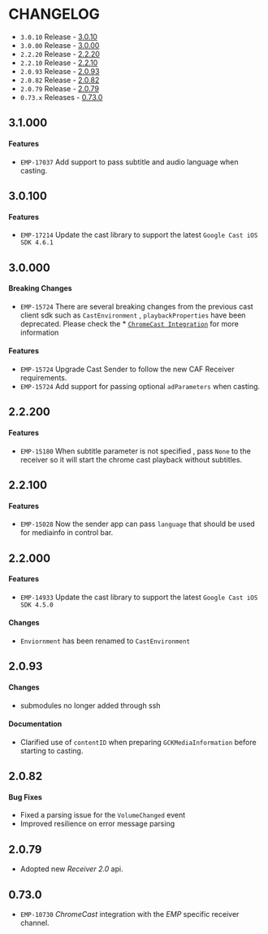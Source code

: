 # CHANGELOG

* `3.0.10` Release - [3.0.10](#3010)
* `3.0.00` Release - [3.0.00](#3000)
* `2.2.20` Release - [2.2.20](#2220)
* `2.2.10` Release - [2.2.10](#2210)
* `2.0.93` Release - [2.0.93](#2093)
* `2.0.82` Release - [2.0.82](#2082)
* `2.0.79` Release - [2.0.79](#2079)
* `0.73.x` Releases - [0.73.0](#0730)

## 3.1.000
#### Features
* `EMP-17037` Add support to pass subtitle and audio language when casting.

## 3.0.100
#### Features
* `EMP-17214` Update the cast library to support the latest `Google Cast iOS SDK 4.6.1`

## 3.0.000
#### Breaking Changes
* `EMP-15724` There are several breaking changes from the previous cast client sdk such as `CastEnvironment` , `playbackProperties` have been deprecated. Please check the * [`ChromeCast Integration`](https://github.com/EricssonBroadcastServices/iOSClientCast/blob/master/Documentation/chromecast-integration.md)  for more information

#### Features
* `EMP-15724` Upgrade Cast Sender to follow the new CAF Receiver requirements. 
* `EMP-15724` Add support for passing optional `adParameters` when casting. 


## 2.2.200
#### Features
* `EMP-15180` When subtitle parameter is not specified , pass `None` to the receiver so it will start the chrome cast playback without subtitles. 


## 2.2.100
#### Features
* `EMP-15028` Now the sender app can pass `language` that should be used for mediainfo in control bar.


## 2.2.000

#### Features
* `EMP-14933` Update the cast library to support the latest `Google Cast iOS SDK 4.5.0`

#### Changes
* `Enviornment` has been renamed to `CastEnvironment`

## 2.0.93

#### Changes
* submodules no longer added through ssh

#### Documentation
* Clarified use of `contentID` when preparing `GCKMediaInformation` before starting to casting.

## 2.0.82

#### Bug Fixes
* Fixed a parsing issue for the `VolumeChanged` event
* Improved resilience on error message parsing 

## 2.0.79

* Adopted new *Receiver 2.0* api.

## 0.73.0

* `EMP-10730` *ChromeCast* integration with the *EMP* specific receiver channel.
